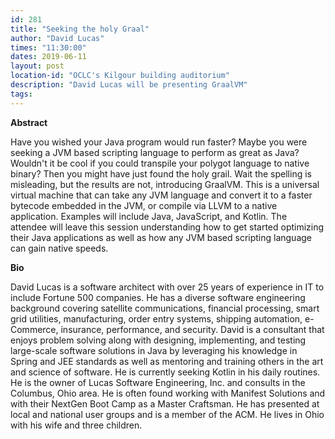```yaml
---
id: 281
title: "Seeking the holy Graal"
author: "David Lucas"
times: "11:30:00"
dates: 2019-06-11
layout: post
location-id: "OCLC's Kilgour building auditorium"  
description: "David Lucas will be presenting GraalVM"
tags: 
---
```

**Abstract**

Have you wished your Java program would run faster? Maybe you were seeking a JVM based scripting language to perform as great as Java? Wouldn't it be cool if you could transpile your polygot language to native binary? Then you might have just found the holy grail. Wait the spelling is misleading, but the results are not, introducing GraalVM. This is a universal virtual machine that can take any JVM language and convert it to a faster bytecode embedded in the JVM, or compile via LLVM to a native application. Examples will include Java, JavaScript, and Kotlin. The attendee will leave this session understanding how to get started optimizing their Java applications as well as how any JVM based scripting language can gain native speeds.

**Bio**

David Lucas is a software architect with over 25 years of experience in IT to include Fortune 500 companies. He has a diverse software engineering background covering satellite communications, financial processing, smart grid utilities, manufacturing, order entry systems, shipping automation, e-Commerce, insurance, performance, and security. David is a consultant that enjoys problem solving along with designing, implementing, and testing large-scale software solutions in Java by leveraging his knowledge in Spring and JEE standards as well as mentoring and training others in the art and science of software. He is currently seeking Kotlin in his daily routines. He is the owner of Lucas Software Engineering, Inc. and consults in the Columbus, Ohio area. He is often found working with Manifest Solutions and with their NextGen Boot Camp as a Master Craftsman. He has presented at local and national user groups and is a member of the ACM. He lives in Ohio with his wife and three children.